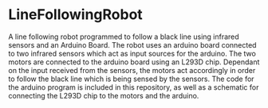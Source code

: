 # LineFollowingRobot
A line following robot programmed to follow a black line using infrared sensors and an Arduino Board. The robot uses an arduino board connected to two infrared sensors which act as input sources for the arduino. The two motors are connected to the arduino board using an L293D chip. Dependant on the input received from the sensors, the motors act accordingly in order to follow the black line which is being sensed by the sensors. The code for the arduino program is included in this repository, as well as a schematic for connecting the L293D chip to the motors and the arduino.
